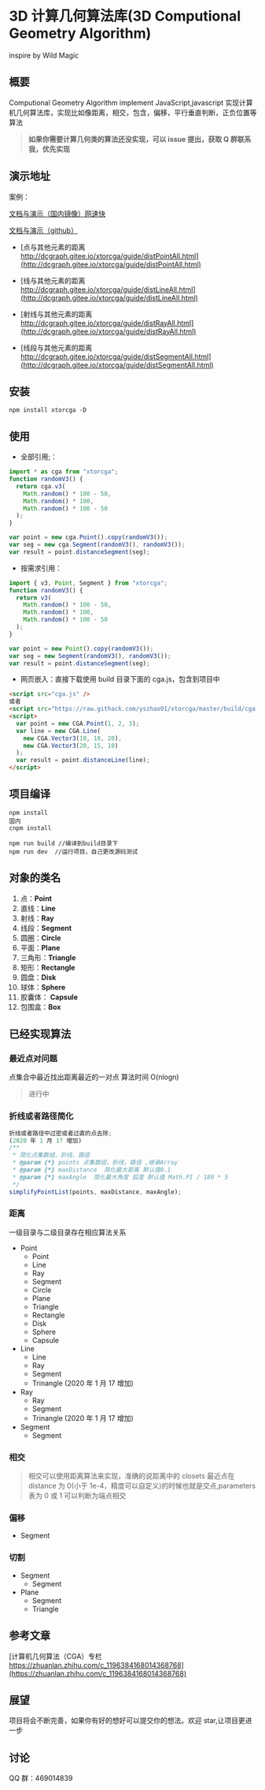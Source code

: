 # 3D 计算几何算法库(3D Computional Geometry Algorithm)

inspire by Wild Magic

## 概要

Computional Geometry Algorithm implement JavaScript,javascript 实现计算机几何算法库，实现比如像距离，相交，包含，偏移，平行垂直判断，正负位置等算法

> **如果你需要计算几何类的算法还没实现，可以 issue 提出，获取 Q 群联系我，优先实现**

## 演示地址

案例：

[文档与演示（国内镜像）网速快](http://dcgraph.gitee.io/xtorcga/)

[文档与演示（github）](https://yszhao91.github.io/xtorcga/)

- [点与其他元素的距离 http://dcgraph.gitee.io/xtorcga/guide/distPointAll.html](http://dcgraph.gitee.io/xtorcga/guide/distPointAll.html)

- [线与其他元素的距离 http://dcgraph.gitee.io/xtorcga/guide/distLineAll.html](http://dcgraph.gitee.io/xtorcga/guide/distLineAll.html)

- [射线与其他元素的距离 http://dcgraph.gitee.io/xtorcga/guide/distRayAll.html](http://dcgraph.gitee.io/xtorcga/guide/distRayAll.html)

- [线段与其他元素的距离 http://dcgraph.gitee.io/xtorcga/guide/distSegmentAll.html](http://dcgraph.gitee.io/xtorcga/guide/distSegmentAll.html)

## 安装

```
npm install xtorcga -D
```

## 使用

- 全部引用;：

```javascript
import * as cga from "xtorcga";
function randomV3() {
  return cga.v3(
    Math.random() * 100 - 50,
    Math.random() * 100,
    Math.random() * 100 - 50
  );
}

var point = new cga.Point().copy(randomV3());
var seg = new cga.Segment(randomV3(), randomV3());
var result = point.distanceSegment(seg);
```

- 按需求引用：

```javascript
import { v3, Point, Segment } from "xtorcga";
function randomV3() {
  return v3(
    Math.random() * 100 - 50,
    Math.random() * 100,
    Math.random() * 100 - 50
  );
}

var point = new Point().copy(randomV3());
var seg = new Segment(randomV3(), randomV3());
var result = point.distanceSegment(seg);
```

- 网页嵌入：直接下载使用 build 目录下面的 cga.js，包含到项目中

```html
<script src="cga.js" />
或者
<script src="https://raw.githack.com/yszhao91/xtorcga/master/build/cga.js" />
<script>
  var point = new CGA.Point(1, 2, 3);
  var line = new CGA.Line(
    new CGA.Vector3(10, 10, 20),
    new CGA.Vector3(20, 15, 10)
  );
  var result = point.distanceLine(line);
</script>
```

## 项目编译

```
npm install
国内
cnpm install

npm run build //编译到build目录下
npm run dev  //运行项目，自己更改源码测试
```

## 对象的类名

1. 点：**Point**
2. 直线：**Line**
3. 射线：**Ray**
4. 线段：**Segment**
5. 圆圈：**Circle**
6. 平面：**Plane**
7. 三角形：**Triangle**
8. 矩形：**Rectangle**
9. 圆盘：**Disk**
10. 球体：**Sphere**
11. 胶囊体： **Capsule**
12. 包围盒：**Box**

## 已经实现算法

### 最近点对问题

点集合中最近找出距离最近的一对点 算法时间 O(nlogn)

> 进行中

<!-- **分治法求解**

- 分解
  > 对所有的点按照 x 坐标（或者 y）从小到大排序（排序方法时间复杂度 O(nlogn)O(nlogn)O(nlogn)）。
  > 根据下标进行分割，使得点集分为两个集合。
- 解决
  > 递归的寻找两个集合中的最近点对。
  > 取两个集合最近点对中的最小值 min(disleft，disright) min(dis*{left}， dis*{right}) min(disleft ，disright)。
- 合并
  > 最近距离不一定存在于两个集合中，可能一个点在集合 A，一个点在集合 B，而这两点间距离小于 dis。 -->

### 折线或者路径简化

```js
折线或者路径中过密或者过直的点去除;
(2020 年 1 月 17 增加)
/**
 * 简化点集数组，折线，路径
 * @param {*} points 点集数组，折线，路径 ,继承Array
 * @param {*} maxDistance  简化最大距离 默认值0.1
 * @param {*} maxAngle  简化最大角度 弧度 默认值 Math.PI / 180 * 5
 */
simplifyPointList(points, maxDistance, maxAngle);
```

### 距离

一级目录与二级目录存在相应算法关系

- Point
  - Point
  - Line
  - Ray
  - Segment
  - Circle
  - Plane
  - Triangle
  - Rectangle
  - Disk
  - Sphere
  - Capsule
- Line
  - Line
  - Ray
  - Segment
  - Trinangle (2020 年 1 月 17 增加)
- Ray
  - Ray
  - Segment
  - Trinangle (2020 年 1 月 17 增加)
- Segment
  - Segment

### 相交

> 相交可以使用距离算法来实现，准确的说距离中的 closets 最近点在 distance 为 0(小于 1e-4，精度可以自定义)的时候也就是交点,parameters 表为 0 或 1 可以判断为端点相交

### 偏移

- Segment

### 切割

- Segment
  - Segment
- Plane
  - Segment
  - Triangle

## 参考文章

[计算机几何算法（CGA）专栏 https://zhuanlan.zhihu.com/c_1196384168014368768](https://zhuanlan.zhihu.com/c_1196384168014368768)

## 展望

项目将会不断完善，如果你有好的想好可以提交你的想法。欢迎 star,让项目更进一步

## 讨论

QQ 群：469014839
